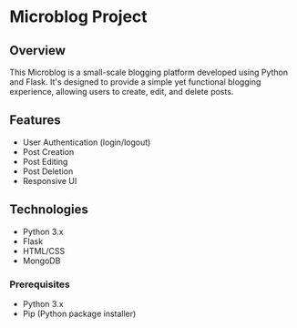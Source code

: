 # Microblog Project

## Overview

This Microblog is a small-scale blogging platform developed using Python and Flask. It's designed to provide a simple yet functional blogging experience, allowing users to create, edit, and delete posts.

## Features

- User Authentication (login/logout)
- Post Creation
- Post Editing
- Post Deletion
- Responsive UI

## Technologies

- Python 3.x
- Flask
- HTML/CSS
- MongoDB

### Prerequisites

- Python 3.x
- Pip (Python package installer)
